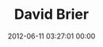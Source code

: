 ---
title: "David Brier"
date: 2012-06-11 03:27:01 00:00
permalink: /davidbrier
twitter: "davidbrier"
likes: [823,824,825,826,827,828]
id: 917
gravatar: "http://www.gravatar.com/avatar/8bf3248cb53c851810685820f0d616b7"
---